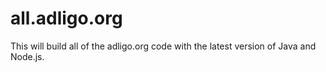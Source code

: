 # all.adligo.org
This will build all of the adligo.org code with the latest version of Java and Node.js.

